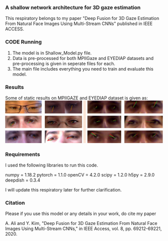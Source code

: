 ### A shallow network architecture for 3D gaze estimation
This respiratory belongs to my paper "Deep Fusion for 3D Gaze Estimation From Natural Face Images Using Multi-Stream CNNs" published in IEEE ACCESS.

### CODE Running
1) The model is in Shallow_Model.py file.
2) Data is pre-processed for both MPIIGaze and EYEDIAP datasets and pre-processing is given in seperate files for each.
3) The main file includes everything you need to train and evaluate this model. 

### Results
Some of static results on MPIIGAZE and EYEDIAP dataset is given as:
![results on MPIIGAZE and EYEDIAP datasets](results.png)
### Requirements
I used the following libraries to run this code. 

numpy = 1.18.2
pytorch = 1.1.0
openCV = 4.2.0
scipy = 1.2.0
h5py = 2.9.0
deepdish = 0.3.4

I will update this respiratory later for further clarification. 

### Citation
Please if you use this model or any details in your work, do cite my paper 

A. Ali and Y. Kim, "Deep Fusion for 3D Gaze Estimation From Natural Face Images Using Multi-Stream CNNs," in IEEE Access, vol. 8, pp. 69212-69221, 2020.
